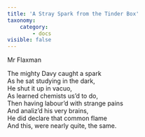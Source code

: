 ```yaml
---
title: 'A Stray Spark from the Tinder Box'
taxonomy:
    category:
        - docs
visible: false
---
```


<div class="author">Mr Flaxman</div>

The mighty Davy caught a spark  
As he sat studying in the dark,  
He shut it up in vacuo,  
As learned chemists us’d to do,  
Then having labour’d with strange pains  
And analiz’d his very brains,  
He did declare that common flame  
And this, were nearly quite, the same.